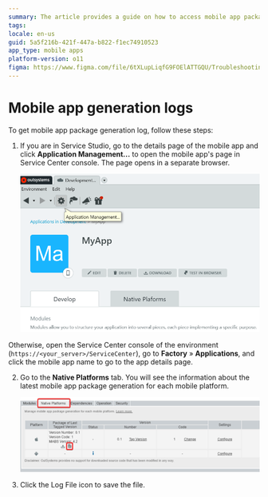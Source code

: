 ```yaml
---
summary: The article provides a guide on how to access mobile app package generation logs in Service Studio and Service Center console
tags:
locale: en-us
guid: 5a5f216b-421f-447a-b822-f1ec74910523
app_type: mobile apps
platform-version: o11
figma: https://www.figma.com/file/6tXLupLiqfG9FOElATTGQU/Troubleshooting?node-id=3327:538
---
```

# Mobile app generation logs

To get mobile app package generation log, follow these steps:

1. If you are in Service Studio, go to the details page of the mobile app and click **Application Management...** to open the mobile app's page in Service Center console. The page opens in a separate browser.

    ![Screenshot highlighting the 'Application Management...' option in Service Studio to access mobile app details in Service Center.](images/get-logs-16.png "Accessing Application Management in Service Studio")

Otherwise, open the Service Center console of the environment (`https://<your_server>/ServiceCenter`), go to **Factory** » **Applications**, and click the mobile app name to go to the app details page.

2. Go to the **Native Platforms** tab. You will see the information about the latest mobile app package generation for each mobile platform.

    ![Screenshot of the Native Platforms tab in Service Center showing where to find the log file icon for mobile app package generation.](images/get-logs-17.png "Native Platforms Tab in Service Center")

3. Click the Log File icon to save the file.

